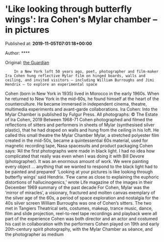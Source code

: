
# 'Like looking through butterfly wings': Ira Cohen's Mylar chamber – in pictures

Published at: **2019-11-05T07:01:18+00:00**

Author: ****

Original: [the Guardian](https://www.theguardian.com/artanddesign/gallery/2019/nov/05/like-looking-through-butterfly-wings-ira-cohens-mylar-chamber-in-pictures)


        In a New York loft 50 years ago, poet, photographer and film-maker Ira Cohen hung reflective Mylar film on hinged boards, walls and ceiling, and invited visitors – including William Burroughs and Jimi Hendrix – to explore an experimental space
      
Cohen (born in New York in 1935) lived in Morocco in the early 1960s. When he returned to New York in the mid-60s, he found himself at the heart of the counterculture. He became immersed in independent cinema, theatre, multimedia experiments and avant-garde collaborations. Ira Cohen: Into the Mylar Chamber is published by Fulgur Press. All photographs: © The Estate of Ira Cohen, 2019
Between 1968-71 Cohen photographed and filmed the reflections of sitters and performers in sheets of Mylar (synthesised silver plastic), that he had draped on walls and hung from the ceiling in his loft. He called this small theatre the Mylar Chamber
Mylar, a stretched polyester film created in the mid-50s, became a quintessential 60s material, used for magnetic recording tape, Nasa spacesuits and product packaging
Cohen says: ‘All the first photographs were made in black light. I had no idea how complicated that really was even when I was doing it with Bill Devore (photographer). It was an enormous amount of work. We were painting every object … anything that we wanted to respond to the black light had to be painted and prepared’
‘Looking at your pictures is like looking through butterfly wings’ said Hendrix. ‘Few came as close to explaining the euphoric distortions of hallucinogenics,’ wrote Life magazine of the images in their December 1969 summary of the past decade
For Cohen, Mylar was the ‘mirror of miracles’, a visionary, fractured and molten canvas exemplary of the silver age of the 60s, a period of space exploration and nostalgia for the 40s silver screen
William Burroughs was one of Cohen’s sitters. The two met in Tangiers
Theatrical sets, costumes, makeup, trance music, dance, film and slide projection, reel-to-reel tape recordings and playback were all part of the experience
Cohen was both director and an actor and costumed his cast in collaboration with the performers
Cohen played on 19th and early 20th-century spirit photography, with the Mylar Chamber as séance, and the photographer as medium
